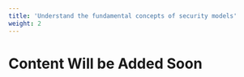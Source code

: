 ```yaml
---
title: 'Understand the fundamental concepts of security models'
weight: 2
---
```


# Content Will be Added Soon